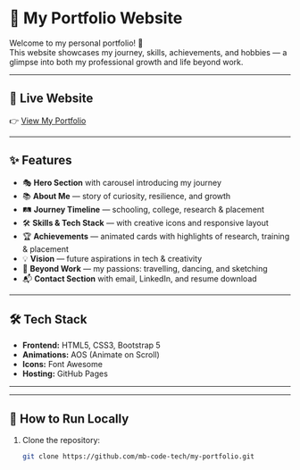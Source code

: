 # 🌟 My Portfolio Website  

Welcome to my personal portfolio! 🚀  
This website showcases my journey, skills, achievements, and hobbies — a glimpse into both my professional growth and life beyond work.  

---

## 🔗 Live Website  
👉 [View My Portfolio](https://mb-code-tech.github.io/m_portfolio/) 

---

## ✨ Features  
- 🎭 **Hero Section** with carousel introducing my journey  
- 📚 **About Me** — story of curiosity, resilience, and growth  
- 🛤️ **Journey Timeline** — schooling, college, research & placement  
- 🛠️ **Skills & Tech Stack** — with creative icons and responsive layout  
- 🏆 **Achievements** — animated cards with highlights of research, training & placement  
- 💡 **Vision** — future aspirations in tech & creativity  
- 🌈 **Beyond Work** — my passions: travelling, dancing, and sketching  
- 📬 **Contact Section** with email, LinkedIn, and resume download  

---

## 🛠️ Tech Stack  
- **Frontend:** HTML5, CSS3, Bootstrap 5  
- **Animations:** AOS (Animate on Scroll)  
- **Icons:** Font Awesome  
- **Hosting:** GitHub Pages  

---

---

## 🚀 How to Run Locally  
1. Clone the repository:  
   ```bash
   git clone https://github.com/mb-code-tech/my-portfolio.git
